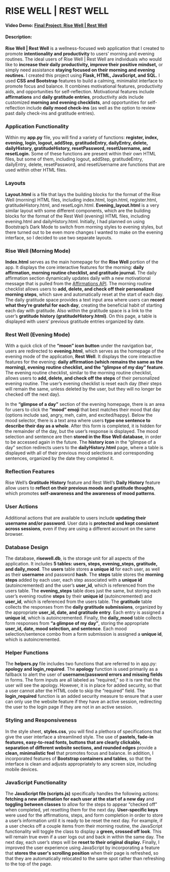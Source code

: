 # RISE WELL | REST WELL
#### Video Demo:  [Final Project: Rise Well | Rest Well](https://youtu.be/KchhriGYZzs)
#### Description:
**Rise Well | Rest Well** is a wellness-focused web application that I created to promote **intentionality and productivity** to users’ morning and evening routines. The ideal users of Rise Well | Rest Well are individuals who would like to **increase their daily productivity, improve their positive mindset,** or simply need assistance **staying focused on their morning and evening routines.** I created this project using **Flask, HTML, JavaScript, and SQL.** I used **CSS and Bootstrap** features to build a calming, minimalist interface to promote focus and balance. It combines motivational features, productivity aids, and opportunities for self-reflection. Motivational features include **affirmations** and **daily gratitude entries**, productivity aids include customized **morning and evening checklists**, and opportunities for self-reflection include **daily mood check-ins** (as well as the option to review past daily check-ins and gratitude entries).

### Application Functionality
Within my **app.py** file, you will find a variety of functions: **register, index, evening, login, logout, addStep, gratitudeEntry, dailyEntry, delete, dailyHistory, gratitudeHistory, resetPassword, resetUsername, and resetLogin.** Some of these functions are present within their own HTML files, but some of them, including logout, addStep, gratitudeEntry, dailyEntry, delete, resetPassword, and resetUsername are functions that are used within other HTML files.

### Layouts
**Layout.html** is a file that lays the building blocks for the format of the Rise Well (morning) HTML files, including index.html, login.html, register.html, gratitudeHistory.html, and resetLogin.html. **Evening_layout.html** is a very similar layout with some different components, which are the building blocks for the format of the Rest Well (evening) HTML files, including evening.html and dailyHistory.html. Initially, I had planned on using Bootstrap’s Dark Mode to switch from morning styles to evening styles, but there turned out to be even more changes I wanted to make on the evening interface, so I decided to use two separate layouts.

### Rise Well (Morning Mode)
**Index.html** serves as the main homepage for the **Rise Well** portion of the app. It displays the core interactive features for the morning: **daily affirmation, morning routine checklist, and gratitude journal.** The daily affirmation section dynamically updates daily with a new motivational message that is pulled from the [Affirmations API](https://www.affirmations.dev). The morning routine checklist allows users to **add, delete, and check off their personalized morning steps**, which save and automatically reset at the start of each day. The daily gratitude space provides a text input area where users can **record what they’re grateful for each day**, creating the beneficial habit of starting each day with gratitude. Also within the gratitude space is a link to the user’s **gratitude history (gratitudeHistory.html)**. On this page, a table is displayed with users’ previous gratitude entries organized by date.

### Rest Well (Evening Mode)
With a quick click of the **“moon” icon button** under the navigation bar, users are redirected to **evening.html**, which serves as the homepage of the evening mode of the application, **Rest Well**. It displays the core interactive features for the evening: **daily affirmation (which remains the same as the morning), evening routine checklist, and the “glimpse of my day” feature**. The evening routine checklist, similar to the morning routine checklist, allows users to **add, delete, and check off the steps** of their personalized evening routine. The user’s evening checklist is reset each day (their steps will remain the same, unless deleted by the user, but they will no longer be checked off the next day).

In the **“glimpse of a day”** section of the evening homepage, there is an area for users to click the **“mood” emoji** that best matches their mood that day (options include sad, angry, meh, calm, and excited/happy). Below the mood selector, there is a text area where users **type one sentence to describe their day as a whole**. After this form is completed, it is hidden for the remainder of the day, but the user’s response is displayed. The mood selection and sentence are then **stored in the Rise Well database**, in order to be accessed again in the future. The **history icon** in the “glimpse of a day” section redirects users to the **dailyHistory.html** page, where a table is displayed with all of their previous mood selections and corresponding sentences, organized by the date they completed it.

### Reflection Features
Rise Well’s **Gratitude History** feature and Rest Well’s **Daily History** feature allow users to **reflect on their previous moods and gratitude thoughts**, which promotes **self-awareness and the awareness of mood patterns**.

### User Actions
Additional actions that are available to users include **updating their username and/or password**. User data is **protected and kept consistent across sessions**, even if they are using a different account on the same browser.

### Database Design
The database, **risewell.db**, is the storage unit for all aspects of the application. It includes **5 tables: users, steps, evening_steps, gratitude, and daily_mood**. The **users** table stores **a unique id** for each user, as well as their **username** and password **hash**. The **steps** table stores the **morning steps** added by each user, each step associated with a **unique id** (autoincremented) and the user’s **user_id**, which is referenced from the users table.  The **evening_steps** table does just the same, but storing each user’s evening routine **steps** by their **unique id** (autoincremented) and **user_id**, which is referenced from the users table. The **gratitude** table collects the responses from the **daily gratitude submissions**, organized by the appropriate **user_id, date, and gratitude entry**. Each entry is assigned a **unique id**, which is autoincremented. Finally, the **daily_mood** table collects form responses from **“a glimpse of my day”**, storing the appropriate **user_id, date, mood selection, and sentence**. Each mood selection/sentence combo from a form submission is assigned a **unique id**, which is autoincremented.

### Helper Functions
The **helpers.py** file includes two functions that are referred to in app.py: **apology and login_required**. The **apology** function is used primarily as a fallback to alert the user of **username/password errors and missing fields** in forms. The form inputs are all labeled as “required,” so it is rare that the user will see the apology. However, it is in place for added security, so that a user cannot alter the HTML code to skip the “required” field. The **login_required** function is an added security measure to ensure that a user can only use the website feature if they have an active session, redirecting the user to the login page if they are not in an active session.

### Styling and Responsiveness
In the style sheet, **styles.css**, you will find a plethora of specifications that give the user interface a streamlined style. The use of **pastels, fade-in features, easy-to-read fonts, buttons that are clearly clickable, separation of different website sections, and rounded edges** provide a **clean, minimalistic feel** that promotes focus and balance. In addition, I incorporated features of **Bootstrap containers and tables**, so that the interface is clean and adjusts appropriately to any screen size, including mobile devices.

### JavaScript Functionality
The **JavaScript file (scripts.js)** specifically handles the following actions: **fetching a new affirmation for each user at the start of a new day** and **toggling between classes** to allow for the steps to appear “checked off” when completed, yet resetting them for the next day. **User-specific keys** were used for the affirmations, steps, and form completion in order to store a user’s information until it is ready to be reset the next day. For example, if a user checks off a couple items from their morning routine, the JavaScript functionality will toggle the class to display a **green, crossed off look**. This will remain true even if a user logs out and back in within the same day. The next day, each user’s steps will be **reset to their original display.** Finally, I improved the user experience using JavaScript by incorporating a feature that **stores the user's scrolling position** when their page is refreshed, so that they are automatically relocated to the same spot rather than refreshing to the top of the page.
